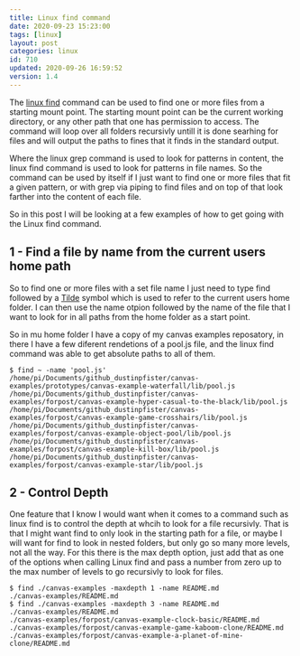 ```yaml
---
title: Linux find command
date: 2020-09-23 15:23:00
tags: [linux]
layout: post
categories: linux
id: 710
updated: 2020-09-26 16:59:52
version: 1.4
---
```


The [linux find](https://en.wikipedia.org/wiki/Find_%28Unix%29) command can be used to find one or more files from a starting mount point. The starting mount point can be the current working directory, or any other path that one has permission to access. The command will loop over all folders recursivly untill it is done searhing for files and will output the paths to fines that it finds in the standard output.

Where the linux grep command is used to look for patterns in content, the linux find command is used to look for patterns in file names. So the command can be used by itself if I just want to find one or more files that fit a given pattern, or with grep via piping to find files and on top of that look farther into the content of each file.

So in this post I will be looking at a few examples of how to get going with the Linux find command.

<!-- more -->

## 1 - Find a file by name from the current users home path

So to find one or more files with a set file name I just need to type find followed by a [Tilde](https://en.wikipedia.org/wiki/Tilde#Computing) symbol which is used to refer to the current users home folder. I can then use the name otpion followed by the name of the file that I want to look for in all paths from the home folder as a start point.

So in mu home folder I have a copy of my canvas examples reposatory, in there I have a few diferent rendetions of a pool.js file, and the linux find command was able to get absolute paths to all of them.

```
$ find ~ -name 'pool.js'
/home/pi/Documents/github_dustinpfister/canvas-examples/prototypes/canvas-example-waterfall/lib/pool.js
/home/pi/Documents/github_dustinpfister/canvas-examples/forpost/canvas-example-hyper-casual-to-the-black/lib/pool.js
/home/pi/Documents/github_dustinpfister/canvas-examples/forpost/canvas-example-game-crosshairs/lib/pool.js
/home/pi/Documents/github_dustinpfister/canvas-examples/forpost/canvas-example-object-pool/lib/pool.js
/home/pi/Documents/github_dustinpfister/canvas-examples/forpost/canvas-example-kill-box/lib/pool.js
/home/pi/Documents/github_dustinpfister/canvas-examples/forpost/canvas-example-star/lib/pool.js
```

## 2 - Control Depth

One feature that I know I would want when it comes to a command such as linux find is to control the depth at whcih to look for a file recursivly. That is that I might want find to only look in the starting path for a file, or maybe I will want for find to look in nested folders, but only go so many more levels, not all the way. For this there is the max depth option, just add that as one of the options when calling Linux find and pass a number from zero up to the max number of levels to go recursivly to look for files.

```
$ find ./canvas-examples -maxdepth 1 -name README.md
./canvas-examples/README.md
$ find ./canvas-examples -maxdepth 3 -name README.md
./canvas-examples/README.md
./canvas-examples/forpost/canvas-example-clock-basic/README.md
./canvas-examples/forpost/canvas-example-game-kaboom-clone/README.md
./canvas-examples/forpost/canvas-example-a-planet-of-mine-clone/README.md
```